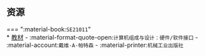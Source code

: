 ## 资源  
=== ":material-book:`SE21011`"  
    * [教材](http://api.cqu-openlib.cn/file?key=ifVBT2opwq5a) - :material-format-quote-open:`计算机组成与设计：硬件/软件接口` - :material-account:`戴维·A·帕特森` - :material-printer:`机械工业出版社`  